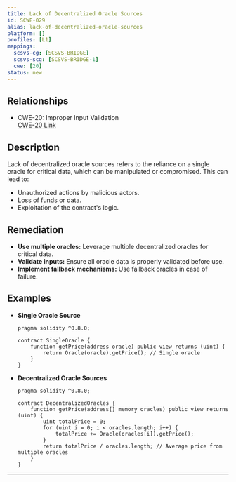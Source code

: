 ```yaml
---
title: Lack of Decentralized Oracle Sources
id: SCWE-029
alias: lack-of-decentralized-oracle-sources
platform: []
profiles: [L1]
mappings:
  scsvs-cg: [SCSVS-BRIDGE]
  scsvs-scg: [SCSVS-BRIDGE-1]
  cwe: [20]
status: new
---
```


## Relationships
- CWE-20: Improper Input Validation  
  [CWE-20 Link](https://cwe.mitre.org/data/definitions/20.html)

## Description  
Lack of decentralized oracle sources refers to the reliance on a single oracle for critical data, which can be manipulated or compromised. This can lead to:
- Unauthorized actions by malicious actors.
- Loss of funds or data.
- Exploitation of the contract's logic.

## Remediation
- **Use multiple oracles:** Leverage multiple decentralized oracles for critical data.
- **Validate inputs:** Ensure all oracle data is properly validated before use.
- **Implement fallback mechanisms:** Use fallback oracles in case of failure.

## Examples
- **Single Oracle Source**
    ```solidity
    pragma solidity ^0.8.0;

    contract SingleOracle {
        function getPrice(address oracle) public view returns (uint) {
            return Oracle(oracle).getPrice(); // Single oracle
        }
    }
    ```

- **Decentralized Oracle Sources**
    ```solidity
    pragma solidity ^0.8.0;

    contract DecentralizedOracles {
        function getPrice(address[] memory oracles) public view returns (uint) {
            uint totalPrice = 0;
            for (uint i = 0; i < oracles.length; i++) {
                totalPrice += Oracle(oracles[i]).getPrice();
            }
            return totalPrice / oracles.length; // Average price from multiple oracles
        }
    }
    ```

---